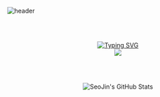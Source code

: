 ![header](https://capsule-render.vercel.app/api?type=waving&color=#B897F&height=300&section=header&text=Welcome!!%20🌱&desc=This%20is%20seojin's%20github.&fontSize=80&descSize=30)

<br>
<br>

<p align="center">

<a href="https://github.com/drkostas">
    <img src="https://readme-typing-svg.demolab.com?               
font=Georgia&size=18&duration=2000&pause=100&multiline=true&width=500&height=80&lines=SeoJin+Lee;Researcher+%7C+bachelor+Student+%7C+Software+Engineer;Backend+%7C+Computer+Vision+%7C+Bots" alt="Typing SVG" />
</a>

<br>
    
<a href="https://github.com/drkostas">
    <img src="https://github-stats-alpha.vercel.app/api?username=SeoJin-L-ee&cc=22272e&tc=37BCF6&ic=fff&bc=0000">
</a>

</p>

<br>
<br>

<p align="center">
    <img src="https://github-readme-stats.vercel.app/api?username=SeoJin-Lee&show_icons=true&theme=tokyonight" alt="SeoJin's GitHub Stats">
</p>

<!--
**gwakamoli/gwakamoli** is a ✨ _special_ ✨ repository because its `README.md` (this file) appears on your GitHub profile.

Here are some ideas to get you started:

- 🔭 I’m currently working on ...
- 🌱 I’m currently learning ...
- 👯 I’m looking to collaborate on ...
- 🤔 I’m looking for help with ...
- 💬 Ask me about ...
- 📫 How to reach me: ...
- 😄 Pronouns: ...
- ⚡ Fun fact: ...
-->
